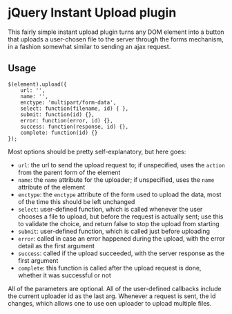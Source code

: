 
jQuery Instant Upload plugin
============================

This fairly simple instant upload plugin turns any DOM element into a button
that uploads a user-chosen file to the server through the forms mechanism,
in a fashion somewhat similar to sending an ajax request.

Usage
-----

    $(element).upload({
        url: '',
        name: '',
        enctype: 'multipart/form-data',
        select: function(filename, id) { },
        submit: function(id) {},
        error: function(error, id) {},
        success: function(response, id) {},
        complete: function(id) {}
    });

Most options should be pretty self-explanatory, but here goes:

* `url`: the url to send the upload request to; if unspecified, uses the `action` from the parent form of the element
* `name`: the `name` attribute for the uploader; if unspecified, uses the `name` attribute of the element
* `enctype`: the `enctype` attribute of the form used to upload the data, most of the time this should be left unchanged
* `select`: user-defined function, which is called whenever the user chooses a file to upload, but before the request is actually sent; use this to validate the choice, and return false to stop the upload from starting
* `submit`: user-defined function, which is called just before uploading
* `error`: called in case an error happened during the upload, with the error detail as the first argument 
* `success`: called if the upload succeeded, with the server response as the first argument
* `complete`: this function is called after the upload request is done, whether it was successful or not

All of the parameters are optional. All of the user-defined callbacks include
the current uploader id as the last arg. Whenever a request is sent, the id
changes, which allows one to use oen uploader to upload multiple files.


